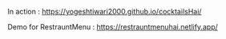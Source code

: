 In action : https://yogeshtiwari2000.github.io/cocktailsHai/

Demo for RestrauntMenu : https://restrauntmenuhai.netlify.app/
